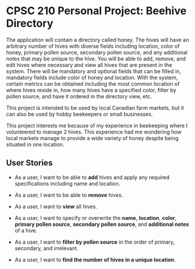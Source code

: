 # CPSC 210 Personal Project: Beehive Directory
The application will contain a directory called honey. The hives will have an arbitrary number of hives with diverse fields including location, color of honey, primary pollen source, secondary pollen source, and any additional notes that may be unique to the hive. You will be able to add, remove, and edit hives where necessary and view all hives that are present in the system. There will be mandatory and optional fields that can be filled in, mandatory fields include color of honey and location. With the system, certain metrics can be obtained including the most common location of where hives reside in, how many hives have a specified color, filter by pollen source, and have it ordered in the directory view, etc.

This project is intended to be used by local Canadian farm markets, but it can also be used by hobby beekeepers or small businesses.

This project interests me because of my experience in beekeeping where I volunteered to manage 2 hives. This experience had me wondering how local markets manage to provide a wide variety of honey despite being situated in one location.


## User Stories
- As a user, I want to be able to **add** hives and apply any required specifications including name and location.
-	As a user, I want to be able to **remove** hives.
-	As a user, I want to **view** all hives.

-	As a user, I want to specify or overwrite the **name**, **location**, **color**, **primary pollen source**, **secondary pollen source**, and **additional notes** of a hive.

- As a user, I want to **filter by pollen source** in the order of primary, secondary, and irrelevant.
-	As a user, I want to **find the number of hives in a unique location**.
